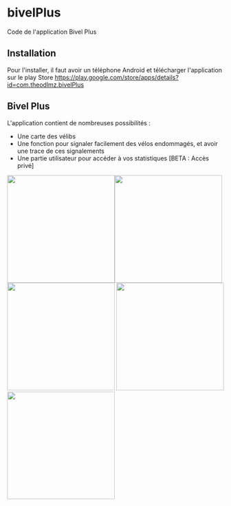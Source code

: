 # bivelPlus
Code de l'application Bivel Plus 

## Installation
Pour l'installer, il faut avoir un téléphone Android et télécharger l'application sur le play Store https://play.google.com/store/apps/details?id=com.theodlmz.bivelPlus

## Bivel Plus

L'application contient de nombreuses possibilités :
* Une carte des vélibs
* Une fonction pour signaler facilement des vélos endommagés, et avoir une trace de ces signalements
* Une partie utilisateur pour accéder à vos statistiques [BETA : Accès privé]

<img src="http://theo.delemazure.fr/bivelAPI/git/screenphone4.jpg" width="250"><img src="http://theo.delemazure.fr/bivelAPI/git/screenphone3.jpg" width="250">
<img src="http://theo.delemazure.fr/bivelAPI/git/screenphone2.jpg" width="250">
<img src="http://theo.delemazure.fr/bivelAPI/git/screenphone5.jpg" width="250"><img src="http://theo.delemazure.fr/bivelAPI/git/screenphone1.jpg" width="250">
